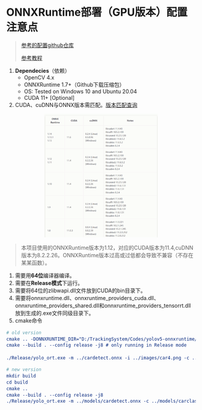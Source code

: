 # ONNXRuntime部署（GPU版本）配置注意点

> [参考的配置github仓库](https://github.com/itsnine/yolov5-onnxruntime)
> 
> [参考教程](https://blog.csdn.net/m0_63774211/article/details/129794845)

1. **Dependecies**（依赖）
	* OpenCV 4.x
	* ONNXRuntime 1.7+（Github下载压缩包）
	* OS: Tested on Windows 10 and Ubuntu 20.04
	* CUDA 11+ [Optional]
2. CUDA、cuDNN与ONNX版本需匹配。[版本匹配查询](https://onnxruntime.ai/docs/execution-providers/CUDA-ExecutionProvider.html#requirements)
<p align="center">
  <a href="version.png"><img src="version.png" style="width:60%; height:60%;"/></a>
</p>

> 本项目使用的ONNXRuntime版本为1.12，对应的CUDA版本为11.4,cuDNN版本为8.2.2.26。ONNXRuntime版本过高或过低都会导致不兼容（不存在某某函数）。

1. 需要用**64位**编译器编译。
2. 需要在**Release模式**下运行。
3. 需要将64位的zlibwapi.dll文件放到CUDA的bin目录下。
4. 需要将onnxruntime.dll、onnxruntime_providers_cuda.dll、onnxruntime_providers_shared.dll和onnxruntime_providers_tensorrt.dll放到生成的.exe文件同级目录下。
5. cmake命令

```cmake
# old version
cmake .. -DONNXRUNTIME_DIR="D:/TrackingSystem/Codes/yolov5-onnxruntime/onnxruntime" -DCMAKE_BUILD_TYPE=Release
cmake --build . --config release -j8 # only running in Release mode

./Release/yolo_ort.exe -m ../cardetect.onnx -i ../images/car4.png -c ../carclass.txt --gpu 1
```

```cmake
# new version
mkdir build
cd build
cmake ..
cmake --build . --config release -j8
./Release/yolo_ort.exe -m ../models/cardetect.onnx -c ../models/carclass.txt --gpu 1
```